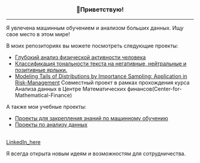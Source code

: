 <!-- Heading -->
<h3 align="center">👋Приветствую!</h3>

<!-- Profile Views -->

 <!-- About section -->

---
Я увлечена машинным обучением и анализом больших данных. Ищу свое место в этом мире! 

В моих репозиториях вы можете посмотреть следующие проекты:
- [Глубокий анализ физической активности человека](https://github.com/MiaZym/Change_point_detection_analyses_human_activities)
- [Классификация тональности текста на негативные, нейтральные и позитивные ярлыки.](https://github.com/MiaZym/Analyses_Sentiment)
- [Modeling Tails of Distributions by Importance Sampling: Application in Risk-Management](https://github.com/MiaZym/importance-sampling-2022) Совместный проект в рамках прохождения курса Анализа данных в Центре Математических финансов(Center-for-Mathematical-Finance)

А также мои учебные проекты:
- [Проекты для закрепления знаний по машинному обучению](https://github.com/MiaZym/Machine_learning)
- [Проекты по анализу данных](https://github.com/MiaZym/Data-Science)


<h2></h3>
    <p>
        <a href="https://www.linkedin.com/in/miazyw/">LinkedIn_here</a> 
   </p>

 <!-- Conecct section: END -->
 
Я всегда открыта новым идеям и возможностям для сотрудничества.

<!-- <p align="left"> <img src="https://komarev.com/ghpvc/?username=miazyw&label=Profile%20views&color=0e75b6&style=flat" alt="isrealodejobi" />
</p> -->


<!-- THE END -->







